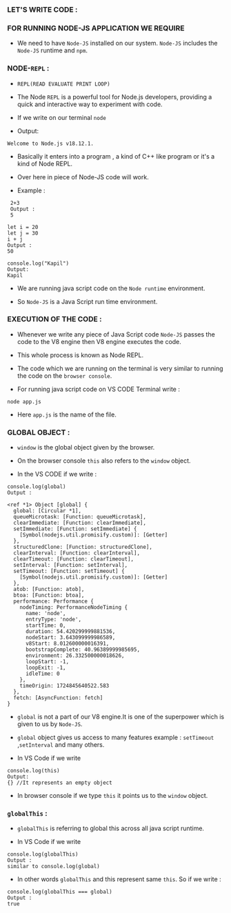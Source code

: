 ### LET'S WRITE CODE :

### FOR RUNNING NODE-JS APPLICATION WE REQUIRE 

-  We need to have `Node-JS` installed on our system. `Node-JS` includes the `Node-JS` runtime and `npm`.

### NODE-`REPL` :

- `REPL(READ EVALUATE PRINT LOOP) ` 

- The Node `REPL` is a powerful tool for Node.js developers, providing a quick and interactive way to experiment with code.

- If we write on our terminal `node`

- Output:

```
Welcome to Node.js v18.12.1.
```
-  Basically it enters into a program , a kind of C++ like program or it's a kind of Node REPL.

- Over here in piece of Node-JS code will work.

- Example :
```
 2+3
 Output :
 5

let i = 20
let j = 30
i + j
Output :
50

console.log("Kapil")
Output:
Kapil
```

- We are running java script code on the `Node runtime` environment.

- So `Node-JS` is a Java Script run time environment.

### EXECUTION OF THE CODE :

- Whenever we write any piece of Java Script code `Node-JS` passes the code to the V8 engine then V8 engine executes the code.

- This whole process is known as Node REPL.

- The code which we are running on the terminal is very similar to running the code on the `browser console`.

- For running java script code on VS CODE Terminal write :
```
node app.js
```
- Here `app.js` is the name of the file.

### GLOBAL OBJECT :

- `window` is the global object given by the browser.

- On the browser console `this` also refers to the `window` object.

- In the VS CODE  if we write :

```
console.log(global)
Output :

<ref *1> Object [global] {
  global: [Circular *1],
  queueMicrotask: [Function: queueMicrotask],
  clearImmediate: [Function: clearImmediate],
  setImmediate: [Function: setImmediate] {
    [Symbol(nodejs.util.promisify.custom)]: [Getter]
  },
  structuredClone: [Function: structuredClone],
  clearInterval: [Function: clearInterval],
  clearTimeout: [Function: clearTimeout],
  setInterval: [Function: setInterval],
  setTimeout: [Function: setTimeout] {
    [Symbol(nodejs.util.promisify.custom)]: [Getter]
  },
  atob: [Function: atob],
  btoa: [Function: btoa],
  performance: Performance {
    nodeTiming: PerformanceNodeTiming {
      name: 'node',
      entryType: 'node',
      startTime: 0,
      duration: 54.420299999881536,
      nodeStart: 3.643099999986589,
      v8Start: 8.012600000016391,
      bootstrapComplete: 40.96389999985695,
      environment: 26.332500000018626,
      loopStart: -1,
      loopExit: -1,
      idleTime: 0
    },
    timeOrigin: 1724845640522.583
  },
  fetch: [AsyncFunction: fetch]
}
```

- `global` is not a part of our V8 engine.It is one of the superpower which is given to us by `Node-JS`.

- `global` object gives us access to many features example : `setTimeout` ,`setInterval` and many others.

- In VS Code if we write 
```
console.log(this)
Output:
{} //It represents an empty object
```
- In browser console if we type `this` it points us to the `window` object.

### `globalThis` :

- `globalThis` is referring to global this across all java script runtime.

- In VS Code if we write 
```
console.log(globalThis)
Output :
similar to console.log(global)
```

- In other words `globalThis` and this represent same `this`. So if we write :

```
console.log(globalThis === global)
Output :
true
```
